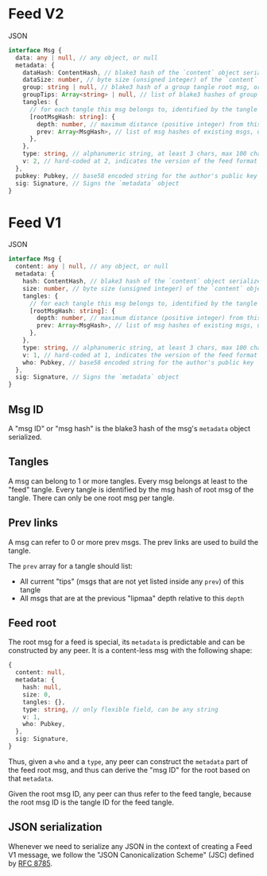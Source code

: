 # Feed V2

JSON

```typescript
interface Msg {
  data: any | null, // any object, or null
  metadata: {
    dataHash: ContentHash, // blake3 hash of the `content` object serialized
    dataSize: number, // byte size (unsigned integer) of the `content` object serialized
    group: string | null, // blake3 hash of a group tangle root msg, or null
    groupTips: Array<string> | null, // list of blake3 hashes of group tangle tips, or null
    tangles: {
      // for each tangle this msg belongs to, identified by the tangle's root
      [rootMsgHash: string]: {
        depth: number, // maximum distance (positive integer) from this msg to the root
        prev: Array<MsgHash>, // list of msg hashes of existing msgs, unique set and ordered alphabetically
      },
    },
    type: string, // alphanumeric string, at least 3 chars, max 100 chars
    v: 2, // hard-coded at 2, indicates the version of the feed format
  },
  pubkey: Pubkey, // base58 encoded string for the author's public key
  sig: Signature, // Signs the `metadata` object
}
```

# Feed V1

JSON

```typescript
interface Msg {
  content: any | null, // any object, or null
  metadata: {
    hash: ContentHash, // blake3 hash of the `content` object serialized
    size: number, // byte size (unsigned integer) of the `content` object serialized
    tangles: {
      // for each tangle this msg belongs to, identified by the tangle's root
      [rootMsgHash: string]: {
        depth: number, // maximum distance (positive integer) from this msg to the root
        prev: Array<MsgHash>, // list of msg hashes of existing msgs, unique set and ordered alphabetically
      },
    },
    type: string, // alphanumeric string, at least 3 chars, max 100 chars
    v: 1, // hard-coded at 1, indicates the version of the feed format
    who: Pubkey, // base58 encoded string for the author's public key
  },
  sig: Signature, // Signs the `metadata` object
}
```

## Msg ID

A "msg ID" or "msg hash" is the blake3 hash of the msg's `metadata` object serialized.

## Tangles

A msg can belong to 1 or more tangles. Every msg belongs at least to the "feed" tangle. Every tangle is identified by the msg hash of root msg of the tangle. There can only be one root msg per tangle.

## Prev links

A msg can refer to 0 or more prev msgs. The prev links are used to build the tangle.

The `prev` array for a tangle should list:

- All current "tips" (msgs that are not yet listed inside any `prev`) of this tangle
- All msgs that are at the previous "lipmaa" depth relative to this `depth`

## Feed root

The root msg for a feed is special, its `metadata` is predictable and can be constructed by any peer. It is a content-less msg with the following shape:

```typescript
{
  content: null,
  metadata: {
    hash: null,
    size: 0,
    tangles: {},
    type: string, // only flexible field, can be any string
    v: 1,
    who: Pubkey,
  },
  sig: Signature,
}
```

Thus, given a `who` and a `type`, any peer can construct the `metadata` part of the feed root msg, and thus can derive the "msg ID" for the root based on that `metadata`.

Given the root msg ID, any peer can thus refer to the feed tangle, because the root msg ID is the tangle ID for the feed tangle.

## JSON serialization

Whenever we need to serialize any JSON in the context of creating a Feed V1 message, we follow the "JSON Canonicalization Scheme" (JSC) defined by [RFC 8785](https://tools.ietf.org/html/rfc8785).
